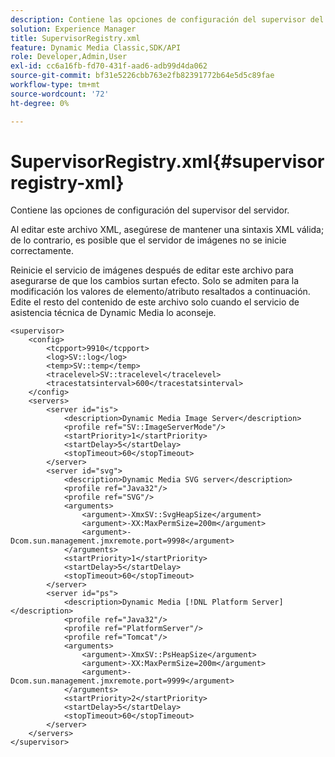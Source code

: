 ```yaml
---
description: Contiene las opciones de configuración del supervisor del servidor.
solution: Experience Manager
title: SupervisorRegistry.xml
feature: Dynamic Media Classic,SDK/API
role: Developer,Admin,User
exl-id: cc6a16fb-fd70-431f-aad6-adb99d4da062
source-git-commit: bf31e5226cbb763e2fb82391772b64e5d5c89fae
workflow-type: tm+mt
source-wordcount: '72'
ht-degree: 0%

---
```


# SupervisorRegistry.xml{#supervisorregistry-xml}

Contiene las opciones de configuración del supervisor del servidor.

Al editar este archivo XML, asegúrese de mantener una sintaxis XML válida; de lo contrario, es posible que el servidor de imágenes no se inicie correctamente.

Reinicie el servicio de imágenes después de editar este archivo para asegurarse de que los cambios surtan efecto. Solo se admiten para la modificación los valores de elemento/atributo resaltados a continuación. Edite el resto del contenido de este archivo solo cuando el servicio de asistencia técnica de Dynamic Media lo aconseje.

```
<supervisor>
    <config>
        <tcpport>9910</tcpport>
        <log>SV::log</log>
        <temp>SV::temp</temp>
        <tracelevel>SV::tracelevel</tracelevel>
        <tracestatsinterval>600</tracestatsinterval>
    </config>
    <servers>
        <server id="is">
            <description>Dynamic Media Image Server</description>
            <profile ref="SV::ImageServerMode"/>
            <startPriority>1</startPriority>
            <startDelay>5</startDelay>
            <stopTimeout>60</stopTimeout>
        </server>
        <server id="svg">
            <description>Dynamic Media SVG server</description>
            <profile ref="Java32"/>
            <profile ref="SVG"/>
            <arguments>
                <argument>-XmxSV::SvgHeapSize</argument>
                <argument>-XX:MaxPermSize=200m</argument>
                <argument>-Dcom.sun.management.jmxremote.port=9998</argument>
            </arguments>
            <startPriority>1</startPriority>
            <startDelay>5</startDelay>
            <stopTimeout>60</stopTimeout>
        </server>
        <server id="ps">
            <description>Dynamic Media [!DNL Platform Server]</description>
            <profile ref="Java32"/>
            <profile ref="PlatformServer"/>
            <profile ref="Tomcat"/>
            <arguments>
                <argument>-XmxSV::PsHeapSize</argument>
                <argument>-XX:MaxPermSize=200m</argument>
                <argument>-Dcom.sun.management.jmxremote.port=9999</argument>
            </arguments>
            <startPriority>2</startPriority>
            <startDelay>5</startDelay>
            <stopTimeout>60</stopTimeout>
        </server>
    </servers>
</supervisor>
```
